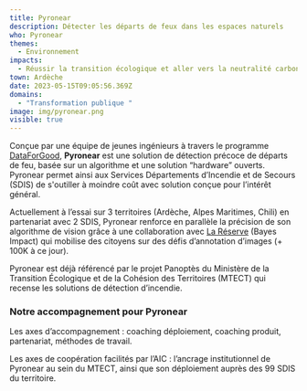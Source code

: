 ```yaml
---
title: Pyronear
description: Détecter les départs de feux dans les espaces naturels
who: Pyronear
themes:
  - Environnement
impacts:
  - Réussir la transition écologique et aller vers la neutralité carbone
town: Ardèche
date: 2023-05-15T09:05:56.369Z
domains:
  - "Transformation publique "
image: img/pyronear.png
visible: true
---
```

Conçue par une équipe de jeunes ingénieurs à travers le programme [DataForGood](https://dataforgood.fr/), **Pyronear** est une solution de détection précoce de départs de feu, basée sur un algorithme et une solution “hardware” ouverts. Pyronear permet ainsi aux Services Départements d’Incendie et de Secours (SDIS) de s'outiller à moindre coût avec solution conçue pour l’intérêt général. 

Actuellement à l’essai sur 3 territoires (Ardèche, Alpes Maritimes, Chili) en partenariat avec 2 SDIS, Pyronear renforce en parallèle la précision de son algorithme de vision grâce à une collaboration avec [La Réserve](https://www.bayesimpact.org/fr/) (Bayes Impact) qui mobilise des citoyens sur des défis d’annotation d’images (+ 100K à ce jour). 

Pyronear est déjà référencé par le projet Panoptès du Ministère de la Transition Écologique et de la Cohésion des Territoires (MTECT) qui recense les solutions de détection d’incendie. 

### Notre accompagnement pour Pyronear

Les axes d’accompagnement : coaching déploiement, coaching produit, partenariat, méthodes de travail. 

Les axes de coopération facilités par l’AIC : l’ancrage institutionnel de Pyronear au sein du MTECT, ainsi que son déploiement auprès des 99 SDIS du territoire.